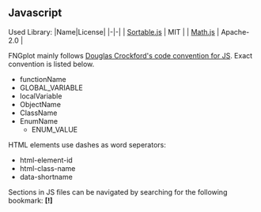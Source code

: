## Javascript

Used Library:
|Name|License|
|-|-|
| [Sortable.js](https://github.com/SortableJS/Sortable) | MIT |
| [Math.js](https://github.com/josdejong/mathjs) | Apache-2.0 |

FNGplot mainly follows [Douglas Crockford's code convention for JS](https://www.crockford.com/code.html). Exact convention is listed below.
- functionName
- GLOBAL_VARIABLE
- localVariable
- ObjectName
- ClassName
- EnumName
    - ENUM_VALUE

HTML elements use dashes as word seperators:
- html-element-id
- html-class-name
- data-shortname

Sections in JS files can be navigated by searching for the following bookmark: **[!]**
